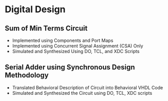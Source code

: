 # Digital Design


## Sum of Min Terms Circuit
- Implemented using Components and Port Maps
- Implemented using Concurrent Signal Assignment (CSA) Only
- Simulated and Synthesized Using DO, TCL, and XDC Scripts

## Serial Adder using Synchronous Design Methodology
- Translated Behavioral Description of Circuit into Behavioral VHDL Code
- Simulated and Synthesized the Circuit using DO, TCL, XDC scripts